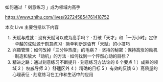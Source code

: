 
如何通过「 刻意练习 」成为领域内高手

https://www.zhihu.com/lives/927245854761418752



本次 Live 主要包括以下内容

1.    天赋与成就：没有天赋可以成为高手吗？
           · 打破「天才」和「一万小时」定律
           · 卓越的成就源于刻意练习
           · 简单判断是否有「天赋」的小技巧
2.    兴趣管理：如何改掉「三分钟热度」的毛病？
           · 坚持的秘密：保持高涨的动机
           · 制造和放大「动机」的方法
           · 如何找到一个怦然心动的目标？
3.    精进之路：通过刻意练习不断提升
           · 刻意练习方法论的 6 个要点
                 1 ）成熟的领域
                 2 ）权威导师
                 3 ）舒适区外
                 4 ）精确的目标
                 5 ）有效的反馈
                 6 ）高质量的心理表征
            · 刻意练习在工作和生活中的应用